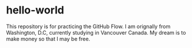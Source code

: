 # hello-world
This repository is for practicing the GitHub Flow.
I am orignally from Washington, D.C, currently studying in Vancouver Canada. My dream is to make money so that I may be free.
